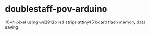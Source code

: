 # doublestaff-pov-arduino
10*N pixel
using ws2812b led stripe
attiny85 board
flash memory data saving
